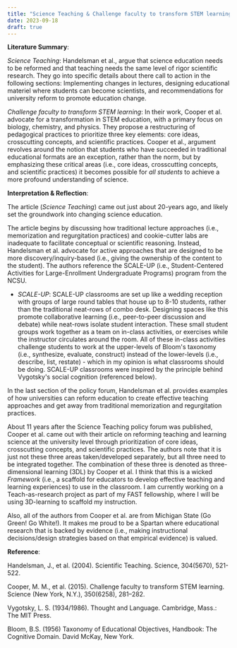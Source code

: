```yaml
---
title: "Science Teaching & Challenge faculty to transform STEM learning"
date: 2023-09-18
draft: true
---
```



**Literature Summary**: 

*Science Teaching*: Handelsman et al., argue that science education needs to be reformed and that teaching needs the same level of rigor scientific research. They go into specific details about there call to action in the following sections: Implementing changes in lectures, designing educational materiel where students can become scientists, and recommendations for university reform to promote education change. 

*Challenge faculty to transform STEM learning*: In their work, Cooper et al. advocate for a transformation in STEM education, with a primary focus on biology, chemistry, and physics. They propose a restructuring of pedagogical practices to prioritize three key elements: core ideas, crosscutting concepts, and scientific practices. Cooper et al., argument revolves around the notion that students who have succeeded in traditional educational formats are an exception, rather than the norm, but by emphasizing these critical areas (i.e., core ideas, crosscutting concepts, and scientific practices) it becomes possible for *all students* to achieve a more profound understanding of science. 

**Interpretation & Reflection**:

The article (*Science Teaching*) came out just about 20-years ago, and likely set the groundwork into changing science education.

The article begins by discussing how traditional lecture approaches (i.e., memorization and regurgitation practices) and cookie-cutter labs are inadequate to facilitate conceptual or scientific reasoning. Instead, Handelsman et al. advocate for active approaches that are designed to be more discovery/inquiry-based (i.e., giving the ownership of the content to the student). The authors reference the SCALE-UP (i.e., Student-Centered Activities for Large-Enrollment Undergraduate Programs) program from the NCSU.

  - *SCALE-UP*: SCALE-UP classrooms are set up like a wedding reception with groups of large round tables that house up to 8-10 students, rather than the traditional neat-rows of combo desk. Designing spaces like this promote collaborative learning (i.e., peer-to-peer discussion and debate) while neat-rows isolate student interaction. These small student groups work together as a team on in-class activities, or exercises while the instructor circulates around the room. All of these in-class activities challenge students to work at the upper-levels of Bloom's taxonomy (i.e., synthesize, evaluate, construct) instead of the lower-levels (i.e., describe, list, restate) - which in my opinion is what classrooms should be doing. SCALE-UP classrooms were inspired by the principle behind Vygotsky's social cognition (referenced below).
 
In the last section of the policy forum, Handelsman et al. provides examples of how universities can reform education to create effective teaching approaches and get away from traditional memorization and regurgitation practices. 

About 11 years after the Science Teaching policy forum was published, Cooper et al. came out with their article on reforming teaching and learning science at the university level through prioritization of core ideas, crosscutting concepts, and scientific practices. The authors note that it is just not these three areas taken/developed separately, but all three need to be integrated together. The combination of these three is denoted as three-dimensional learning (3DL) by Cooper et al. I think that this is a wicked *Framework* (i.e., a scaffold for educators to develop effective teaching and learning experiences) to use in the classroom. I am currently working on a Teach-as-research project as part of my FAST fellowship, where I will be using 3D-learning to scaffold my instruction.  

Also, all of the authors from Cooper et al. are from Michigan State (Go Green! Go White!). It makes me proud to be a Spartan where educational research that is backed by evidence (i.e., making instructional decisions/design strategies based on that empirical evidence) is valued. 


**Reference**: 

Handelsman, J., et al. (2004). Scientific Teaching. Science, 304(5670), 521-522. 

Cooper, M. M., et al. (2015). Challenge faculty to transform STEM learning. Science (New York, N.Y.), 350(6258), 281–282. 

Vygotsky, L. S. (1934/1986). Thought and Language. Cambridge, Mass.: The MIT Press.

Bloom, B.S. (1956) Taxonomy of Educational Objectives, Handbook: The Cognitive Domain. David McKay, New York.